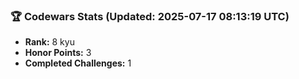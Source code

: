### 🏆 Codewars Stats (Updated: 2025-07-17 08:13:19 UTC)

- **Rank:** 8 kyu
- **Honor Points:** 3
- **Completed Challenges:** 1
